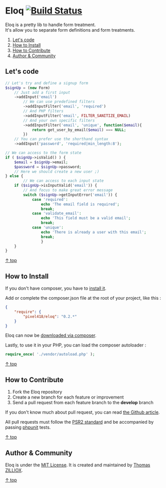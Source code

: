 Eloq [![Build Status](https://secure.travis-ci.org/Pixel418/Eloq.png)](http://travis-ci.org/Pixel418/Eloq)
======

Eloq is a pretty lib to handle form treatment.<br>
It's allow you to separate form definitions and form treatments.

1. [Let's code](#lets-code)
2. [How to Install](#how-to-install)
3. [How to Contribute](#how-to-contribute)
4. [Author & Community](#author--community)



Let's code
--------

```php
// Let's try and define a signup form
$signUp = (new Form)
    // Just add a first input
    ->addInput('email')
        // We can use predefined filters
        ->addInputFilter('email', 'required')
        // And PHP filters
        ->addInputFilter('email', FILTER_SANITIZE_EMAIL)
        // And your own specific filters
        ->addInputFilter('email', 'unique', function($email){
            return get_user_by_email($email) === NULL;
        })
    // You can prefer use the shorthand syntax
    ->addInput('password', 'required|min_length:8');

// We can access to the form state
if ( $signUp->isValid() ) {
    $email = $signUp->email;
    $password = $signUp->password;
    // Here we should create a new user ;)
} else {
		// We can access to each input state
    if ($signUp->isInputValid('email')) {
        // And focus to make great error message
        switch ($signUp->getInputError('email')) {
            case 'required':
                echo 'The email field is required';
                break;
            case 'validate_email':
                echo 'This field must be a valid email';
                break;
            case 'unique':
                echo 'There is already a user with this email';
                break;
				}
    }
}
```

[&uarr; top](#readme)



How to Install
--------

If you don't have composer, you have to [install it](http://getcomposer.org/doc/01-basic-usage.md#installation).  

Add or complete the composer.json file at the root of your project, like this :

```json
{
    "require": {
        "pixel418/eloq": "0.2.*"
    }
}
```

Eloq can now be [downloaded via composer](http://getcomposer.org/doc/01-basic-usage.md#installing-dependencies).

Lastly, to use it in your PHP, you can load the composer autoloader :

```php
require_once( './vendor/autoload.php' );
```

[&uarr; top](#readme)



How to Contribute
--------

1. Fork the Eloq repository
2. Create a new branch for each feature or improvement
3. Send a pull request from each feature branch to the **develop** branch

If you don't know much about pull request, you can read [the Github article](https://help.github.com/articles/using-pull-requests).

All pull requests must follow the [PSR2 standard](https://github.com/php-fig/fig-standards/blob/master/accepted/PSR-2-coding-style-guide.md) and be accompanied by passing [phpunit](https://github.com/sebastianbergmann/phpunit/) tests.

[&uarr; top](#readme)



Author & Community
--------

Eloq is under the [MIT License](http://opensource.org/licenses/MIT).
It is created and maintained by [Thomas ZILLIOX](http://zilliox.me).

[&uarr; top](#readme)
